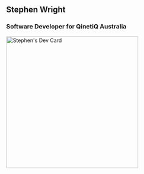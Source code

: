 ## Stephen Wright

### Software Developer for QinetiQ Australia

<a href="https://app.daily.dev/stevethewright"><img src="https://api.daily.dev/devcards/v2/te5yzqF2Bsukz7qE2lVJo.png?type=default&r=5yh" width="356" alt="Stephen's Dev Card"/></a>

<!--
**stevethewright/stevethewright** is a ✨ _special_ ✨ repository because its `README.md` (this file) appears on your GitHub profile.

Here are some ideas to get you started:

- 🔭 I’m currently working on ...
- 🌱 I’m currently learning ...
- 👯 I’m looking to collaborate on ...
- 🤔 I’m looking for help with ...
- 💬 Ask me about ...
- 📫 How to reach me: ...
- 😄 Pronouns: ...
- ⚡ Fun fact: ...
-->
